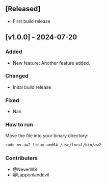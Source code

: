## [Released]
- First build release

## [v1.0.0] - 2024-07-20
### Added
- New feature: Another feature added.

### Changed
- Inital build release

### Fixed
- Nan

### How to run

Move the file into your binary directory:
```bash
sudo mv aw2_linux_amd64 /usr/local/bin/aw2
```

### Contributers
- @NeverW8
- @Lapponiandevil

